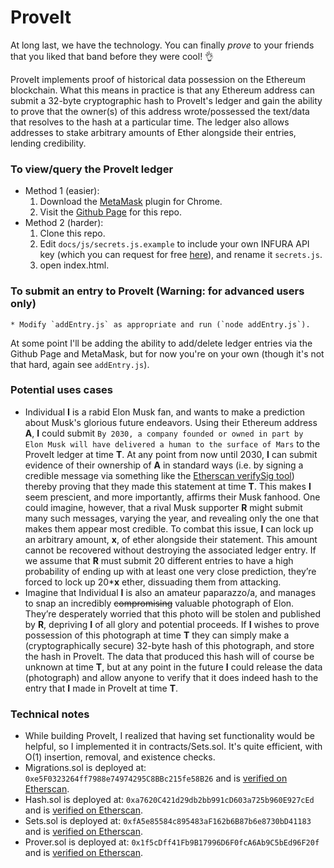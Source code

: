# ProveIt

At long last, we have the technology. You can finally _prove_ to your friends that you liked that band before they were cool! :ok_hand:

ProveIt implements proof of historical data possession on the Ethereum blockchain. What this means in practice is that any Ethereum address can submit a 32-byte cryptographic hash to ProveIt's ledger and gain the ability to prove that the owner(s) of this address wrote/possessed the text/data that resolves to the hash at a particular time. The ledger also allows addresses to stake arbitrary amounts of Ether alongside their entries, lending credibility.

### To view/query the ProveIt ledger
* Method 1 (easier):
    1. Download the [MetaMask](https://metamask.io/) plugin for Chrome.
    2. Visit the [Github Page](https://noahzinsmeister.github.io/ProveIt/) for this repo.
* Method 2 (harder):
    1. Clone this repo.
    2. Edit `docs/js/secrets.js.example` to include your own INFURA API key (which you can request for free [here](https://infura.io/)), and rename it `secrets.js`.
    3. open index.html.

### To submit an entry to ProveIt (Warning: for advanced users only)
    * Modify `addEntry.js` as appropriate and run (`node addEntry.js`).

At some point I'll be adding the ability to add/delete ledger entries via the Github Page and MetaMask, but for now you're on your own (though it's not that hard, again see `addEntry.js`).

### Potential uses cases
* Individual __I__ is a rabid Elon Musk fan, and wants to make a prediction about Musk's glorious future endeavors. Using their Ethereum address __A__, __I__ could submit ```By 2030, a company founded or owned in part by Elon Musk will have delivered a human to the surface of Mars``` to the ProveIt ledger at time __T__. At any point from now until 2030, __I__ can submit evidence of their ownership of __A__ in standard ways (i.e. by signing a credible message via something like the [Etherscan verifySig tool](https://etherscan.io/verifySig)) thereby proving that they made this statement at time __T__. This makes __I__ seem prescient, and more importantly, affirms their Musk fanhood. One could imagine, however, that a rival Musk supporter __R__ might submit many such messages, varying the year, and revealing only the one that makes them appear most credible. To combat this issue, __I__ can lock up an arbitrary amount, __x__, of ether alongside their statement. This amount cannot be recovered without destroying the associated ledger entry. If we assume that __R__ must submit 20 different entries to have a high probability of ending up with at least one very close prediction, they’re forced to lock up 20*__x__ ether, dissuading them from attacking.
* Imagine that Individual __I__ is also an amateur paparazzo/a, and manages to snap an incredibly ~~compromising~~ valuable photograph of Elon. They’re desperately worried that this photo will be stolen and published by __R__, depriving __I__ of all glory and potential proceeds. If __I__ wishes to prove possession of this photograph at time __T__ they can simply make a (cryptographically secure) 32-byte hash of this photograph, and store the hash in ProveIt. The data that produced this hash will of course be unknown at time __T__, but at any point in the future __I__ could release the data (photograph) and allow anyone to verify that it does indeed hash to the entry that __I__ made in ProveIt at time __T__.

### Technical notes
* While building ProveIt, I realized that having set functionality would be helpful, so I implemented it in contracts/Sets.sol. It's quite efficient, with O(1) insertion, removal, and existence checks.
* Migrations.sol is deployed at: ```0xe5F0323264ff7988e74974295C8BBc215fe58B26``` and is [verified on Etherscan](https://etherscan.io/address/0xe5f0323264ff7988e74974295c8bbc215fe58b26).
* Hash.sol is deployed at: ```0xa7620C421d29db2bb991cD603a725b960E927cEd``` and is [verified on Etherscan](https://etherscan.io/address/0xa7620c421d29db2bb991cd603a725b960e927ced).
* Sets.sol is deployed at: ```0xfA5e85584c895483aF162b6B87b6e8730bD41183``` and is [verified on Etherscan](https://etherscan.io/address/0xfa5e85584c895483af162b6b87b6e8730bd41183).
* Prover.sol is deployed at: ```0x1f5cDff41Fb9B17996D6F0fcA6Ab9C5bEd96F20f``` and is [verified on Etherscan](https://etherscan.io/address/0x1f5cdff41fb9b17996d6f0fca6ab9c5bed96f20f).
